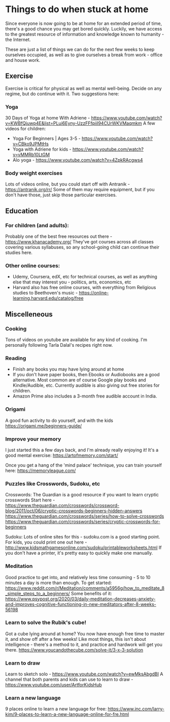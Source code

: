 # Things to do when stuck at home #
Since everyone is now going to be at home for an extended period of time, there's a good chance you may get bored quickly.
Luckily, we have access to the greatest resource of information and knowledge known to humanity - the Internet.

These are just a list of things we can do for the next few weeks to keep ourselves occupied, as well as to give ourselves a break from work - office and house work.

## Exercise ##
Exercise is critical for physical as well as mental well-being. Decide on any regime, but do continue with it.
Two suggestions here:

### Yoga ###
30 Days of Yoga at home With Adriene - https://www.youtube.com/watch?v=KWBfQjuwp4E&list=PLui6Eyny-UzzFFfpiil94CUrWKVMaqmkm
A few videos for children:
* Yoga For Beginners | Ages 3-5 - https://www.youtube.com/watch?v=CBko9JPMtHs
* Yoga with Adriene for kids - https://www.youtube.com/watch?v=vMMRb10LtGM 
* Alo yoga - https://www.youtube.com/watch?v=4ZpkRAcgws4

### Body weight exercises ###
Lots of videos online, but you could start off with Antranik - https://antranik.org/rr/
Some of them may require equipment, but if you don't have those, just skip those particular exercises.



## Education ##

### For children (and adults): ###
Probably one of the best free resources out there - https://www.khanacademy.org/
They've got courses across all classes covering various syllabuses, so any school-going child can continue their studies here.

### Other online courses: ###
* Udemy, Coursera, edX, etc for technical courses, as well as anything else that may interest you - politics, arts, economics, etc
* Harvard also has free online courses, with everything from Religious studies to Beethoven's music - https://online-learning.harvard.edu/catalog/free 



## Miscelleneous ## 

### Cooking ###
Tons of videos on youtube are available for any kind of cooking. I'm personally following Tarla Dalal's recipes right now.

### Reading ###
* Finish any books you may have lying around at home
* If you don't have paper books, then Ebooks or Audiobooks are a good alternative. Most common are of course Google play books and Kindle/Audible, etc.
Currently audible is also giving out free stories for children.
* Amazon Prime also includes a 3-month free audible account in India.

### Origami ###
A good fun activity to do yourself, and with the kids
https://origami.me/beginners-guide/

### Improve your memory ###
I just started this a few days back, and I'm already really enjoying it! It's a good mental exercise:
https://artofmemory.com/start/

Once you get a hang of the 'mind palace' technique, you can train yourself here:
https://memoryleague.com/ 


### Puzzles like Crosswords, Sudoku, etc ###
Crosswords:
The Guardian is a good resource if you want to learn cryptic crosswords
Start here - https://www.theguardian.com/crosswords/crossword-blog/2011/oct/06/cryptic-crosswords-beginners-hidden-answers
https://www.theguardian.com/crosswords/series/how-to-solve-crosswords
https://www.theguardian.com/crosswords/series/cryptic-crosswords-for-beginners

Sudoku:
Lots of online sites for this - sudoku.com is a good starting point.
For kids, you could print one out here - http://www.kidsmathgamesonline.com/sudoku/printableworksheets.html 
If you don't have a printer, it's pretty easy to quickly make one manually.

### Meditation ###
Good practice to get into, and relatively less time consuming - 5 to 10 minutes a day is more than enough.
To get started:
https://www.reddit.com/r/Meditation/comments/a5956g/how_to_meditate_8_simple_steps_to_a_beginners/ 
Some benefits of it:
https://www.psypost.org/2020/03/daily-meditation-decreases-anxiety-and-improves-cognitive-functioning-in-new-meditators-after-8-weeks-56198 

### Learn to solve the Rubik's cube! ###
Got a cube lying around at home? You now have enough free time to master it, and show off after a few weeks!
Like most things, this isn't about intelligence - there's a method to it, and practice and hardwork will get you there.
https://www.youcandothecube.com/solve-it/3-x-3-solution

### Learn to draw ###
Learn to sketch solo - https://www.youtube.com/watch?v=ewMksAbgdBI
A channel that both parents and kids can use to learn to draw - https://www.youtube.com/user/ArtforKidsHub

### Learn a new language ### 
9 places online to learn a new language for free:
https://www.inc.com/larry-kim/9-places-to-learn-a-new-language-online-for-fre.html

